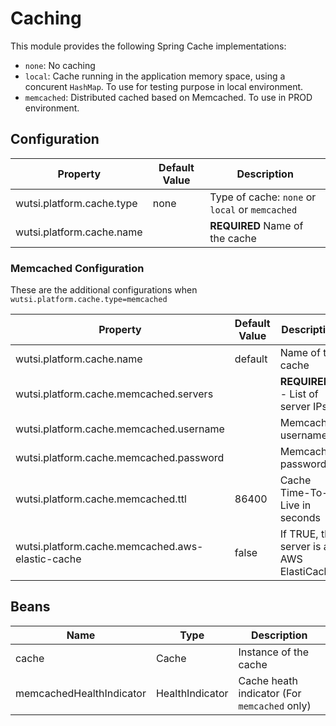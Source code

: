 # Caching

This module provides the following Spring Cache implementations:

- `none`: No caching
- `local`: Cache running in the application memory space, using a concurent `HashMap`. To use for testing purpose in
  local environment.
- `memcached`: Distributed cached based on Memcached. To use in PROD environment.

## Configuration

| Property                  | Default Value | Description                                     |
|---------------------------|---------------|-------------------------------------------------|
| wutsi.platform.cache.type | none          | Type of cache: `none` or `local` or `memcached` |
| wutsi.platform.cache.name |               | **REQUIRED** Name of the cache                  |

### Memcached Configuration

These are the additional configurations when `wutsi.platform.cache.type=memcached`

| Property                                         | Default Value | Description                                |
|--------------------------------------------------|---------------|--------------------------------------------|
| wutsi.platform.cache.name                        | default       | Name of the cache                          |
| wutsi.platform.cache.memcached.servers           |               | **REQUIRED** - List of server IPs          |
| wutsi.platform.cache.memcached.username          |               | Memcached username                         |
| wutsi.platform.cache.memcached.password          |               | Memcached password                         |
| wutsi.platform.cache.memcached.ttl               | 86400         | Cache Time-To-Live in seconds              |
| wutsi.platform.cache.memcached.aws-elastic-cache | false         | If TRUE, this server is an AWS ElastiCache |

## Beans

| Name                     | Type            | Description                                  |
|--------------------------|-----------------|----------------------------------------------|
| cache                    | Cache           | Instance of the cache                        |
| memcachedHealthIndicator | HealthIndicator | Cache heath indicator (For `memcached` only) |

